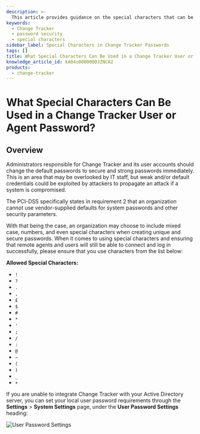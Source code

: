 ```yaml
---
description: >-
  This article provides guidance on the special characters that can be used in a Change Tracker user or agent password to ensure secure password creation.
keywords:
  - Change Tracker
  - password security
  - special characters
sidebar_label: Special Characters in Change Tracker Passwords
tags: []
title: What Special Characters Can Be Used in a Change Tracker User or Agent Password?
knowledge_article_id: kA04u0000000JZNCA2
products:
  - change-tracker
---
```


# What Special Characters Can Be Used in a Change Tracker User or Agent Password?

## Overview

Administrators responsible for Change Tracker and its user accounts should change the default passwords to secure and strong passwords immediately. This is an area that may be overlooked by IT staff, but weak and/or default credentials could be exploited by attackers to propagate an attack if a system is compromised.

The PCI-DSS specifically states in requirement 2 that an organization cannot use vendor-supplied defaults for system passwords and other security parameters.

With that being the case, an organization may choose to include mixed case, numbers, and even special characters when creating unique and secure passwords. When it comes to using special characters and ensuring that remote agents and users will still be able to connect and log in successfully, please ensure that you use characters from the list below:

**Allowed Special Characters:**

- `!`
- `?`
- `.`
- `,`
- `£`
- `$`
- `#`
- `*`
- `'`
- `;`
- `/`
- `:`
- `@`
- `~`
- `(`
- `)`
- `_`
- `+`

If you are unable to integrate Change Tracker with your Active Directory server, you can set your local user password requirements through the **Settings** > **System Settings** page, under the **User Password Settings** heading:

![User Password Settings](https://nwxcorp--c.na147.content.force.com/sfc/dist/version/download/?oid=00D7000000091pB&ids=0684u00000LdKSA&d=%2Fa%2F4u000000LzpD%2FruHjxAtZwJhedHBjQh9ZkjPyZzFzwMxv3w8e3GQEn8E&asPdf=false)